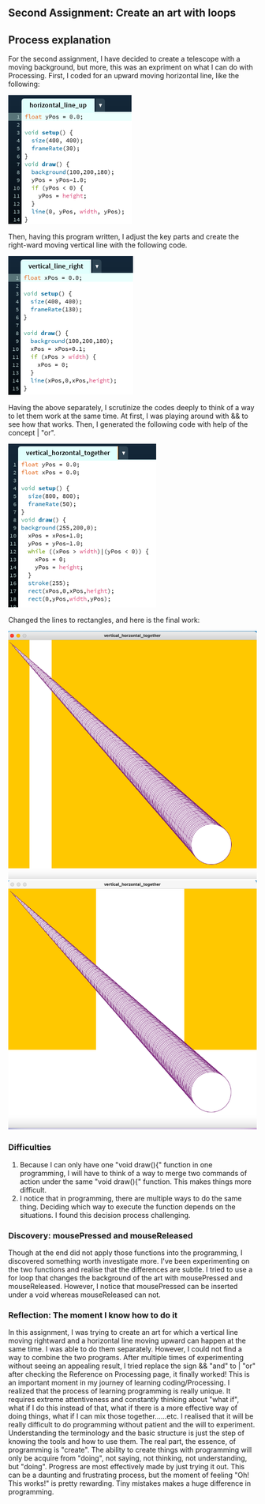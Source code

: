 ## Second Assignment: Create an art with loops 
## Process explanation 
For the second assignment, I have decided to create a telescope with a moving background, but more, this was an expriment on what I can do with Processing. 
First, I coded for an upward moving horizontal line, like the following: 

![](/Feb2/horizontal_line_up.png)

Then, having this program written, I adjust the key parts and create the right-ward moving vertical line with the following code. 

![](/Feb2/vertical_line_right.png)

Having the above separately, I scrutinize the codes deeply to think of a way to let them work at the same time. At first, I was playing around with && to see how that works. Then, I generated the following code with help of the concept | "or". 

![](/Feb2/vertical_horizontal_together.png)

Changed the lines to rectangles, and here is the final work: 

![](/Feb2/firsttelescope.png)
![](/Feb2/secondtelescope.png)

### Difficulties
1. Because I can only have one "void draw(){" function in one programming, I will have to think of a way to merge two commands of action under the same "void draw(){" function. This makes things more difficult.
2. I notice that in programming, there are multiple ways to do the same thing. Deciding which way to execute the function depends on the situations. I found this decision process challenging. 
### Discovery: mousePressed and mouseReleased
Though at the end did not apply those functions into the programming, I discovered something worth investigate more.
I've been experimenting on the two functions and realise that the differences are subtle. I tried to use a for loop that changes the background of the art with mousePressed and mouseReleased. However, I notice that mousePressed can be inserted under a void whereas mouseReleased can not. 
### Reflection: The moment I know how to do it
In this assignment, I was trying to create an art for which a vertical line moving rightward and a horizontal line moving upward can happen at the same time. I was able to do them separately. However, I could not find a way to combine the two programs. After multiple times of experimenting without seeing an appealing result, I tried replace the sign && "and" to | "or" after checking the Reference on Processing page, it finally worked! 
This is an important moment in my journey of learning coding/Processing. 
I realized that the process of learning programming is really unique. 
It requires extreme attentiveness and constantly thinking about "what if", what if I do this instead of that, what if there is a more effective way of doing things, what if I can mix those together......etc. 
I realised that it will be really difficult to do programming without patient and the will to experiment. Understanding the terminology and the basic structure is just the step of knowing the tools and how to use them. The real part, the essence, of programming is "create". The ability to create things with programming will only be acquire from "doing", not saying, not thinking, not understanding, but "doing". Progress are most effectively made by just trying it out. This can be a daunting and frustrating process, but the moment of feeling "Oh! This works!" is pretty rewarding. Tiny mistakes makes a huge difference in programming.
